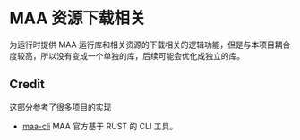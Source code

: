 # MAA 资源下载相关

为运行时提供 MAA 运行库和相关资源的下载相关的逻辑功能，但是与本项目耦合度较高，所以没有变成一个单独的库，后续可能会优化成独立的库。

## Credit

这部分参考了很多项目的实现

- [maa-cli](https://github.com/MaaAssistantArknights/maa-cli) MAA 官方基于 RUST 的 CLI 工具。
